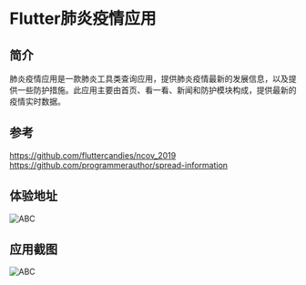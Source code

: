 # Flutter肺炎疫情应用

## 简介
肺炎疫情应用是一款肺炎工具类查询应用，提供肺炎疫情最新的发展信息，以及提供一些防护措施。此应用主要由首页、看一看、新闻和防护模块构成，提供最新的疫情实时数据。

## 参考
https://github.com/fluttercandies/ncov_2019
https://github.com/programmerauthor/spread-information

## 体验地址

![ABC](https://www.pgyer.com/app/qrcode/pITM?sign=%252B6mLc5rojgNe5rOhi79i09NRio5QoXtZv1EEpiAMnY9lriIhcQMaDZxdfKr3Yrof&auSign=&code=)


## 应用截图
![ABC](https://github.com/xiangzhihong/flutter_ncov/blob/master/screenshut/merge.jpg) 
